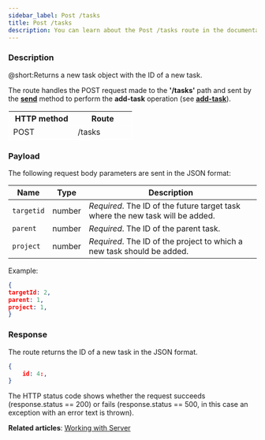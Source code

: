 ```yaml
---
sidebar_label: Post /tasks
title: Post /tasks
description: You can learn about the Post /tasks route in the documentation of the DHTMLX JavaScript To Do List library. Browse developer guides and API reference, try out code examples and live demos, and download a free 30-day evaluation version of DHTMLX To Do List.
---
```


### Description

@short:Returns a new task object with the ID of a new task.

The route handles the POST request made to the **'/tasks'** path and sent by the [**send**](api/rest_api/methods/send_method.md) method to perform the **add-task** operation (see [**add-task**](api/methods/addtask_method.md)). 


<table style="border: 1px solid white; border-collapse: collapse; width:50%">
<thead style="border: 1px solid white; border-collapse: collapse;">
<th style="width:25%">HTTP method</th>
<th style="width:25%">Route</th>
</thead>
<tbody style="border: 1px solid white; border-collapse: collapse">
<tr>
<td>POST</td>
<td>/tasks</td>
</tr>
</tbody>
</table>


### Payload

The following request body parameters are sent in the JSON format:

| Name       | Type        | Description |
| ----------- | ----------- | ----------- |
| `targetid`       |  number   | *Required*. The ID of the future target task where the new task will be added.|
| `parent`       |  number   | *Required*. The ID of the parent task.|
| `project`       |  number   | *Required*. The ID of the project to which a new task should be added.|


Example:

~~~json
{
targetId: 2,
parent: 1,
project: 1,
}
~~~

### Response

The route returns the ID of a new task in the JSON format. 

~~~json
{
    id: 4:,
}
~~~

 
The HTTP status code shows whether the request succeeds (response.status == 200) or fails (response.status == 500, in this case an exception with an error text is thrown).

**Related articles**: [Working with Server](guides/working_with_server.md)